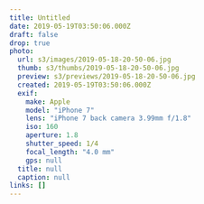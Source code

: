 ```yaml
---
title: Untitled
date: 2019-05-19T03:50:06.000Z
draft: false
drop: true
photo:
  url: s3/images/2019-05-18-20-50-06.jpg
  thumb: s3/thumbs/2019-05-18-20-50-06.jpg
  preview: s3/previews/2019-05-18-20-50-06.jpg
  created: 2019-05-19T03:50:06.000Z
  exif:
    make: Apple
    model: "iPhone 7"
    lens: "iPhone 7 back camera 3.99mm f/1.8"
    iso: 160
    aperture: 1.8
    shutter_speed: 1/4
    focal_length: "4.0 mm"
    gps: null
  title: null
  caption: null
links: []
---
```


